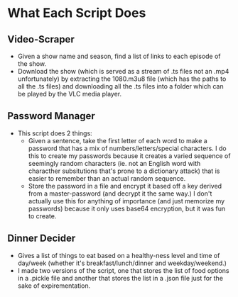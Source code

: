 # What Each Script Does
## Video-Scraper
- Given a show name and season, find a list of links to each episode of the show.
- Download the show (which is served as a stream of .ts files not an .mp4 unfortunately) by extracting the 1080.m3u8 file (which has the paths to all the .ts files) and downloading all the .ts files into a folder which can be played by the VLC media player.

## Password Manager
- This script does 2 things:
  - Given a sentence, take the first letter of each word to make a password that has a mix of numbers/letters/special characters. I do this to create my passwords because it creates a varied sequence of seemingly random characters (ie. not an English word with characther subsitutions that's prone to a dictionary attack) that is easier to remember than an actual random sequence.
  - Store the password in a file and encrypt it based off a key derived from a master-password (and decrypt it the same way.) I don't actually use this for anything of importance (and just memorize my passwords) because it only uses base64 encryption, but it was fun to create.

## Dinner Decider
- Gives a list of things to eat based on a healthy-ness level and time of day/week (whether it's breakfast/lunch/dinner and weekday/weekend.) 
- I made two versions of the script, one that stores the list of food options in a .pickle file and another that stores the list in a .json file just for the sake of expirementation.




